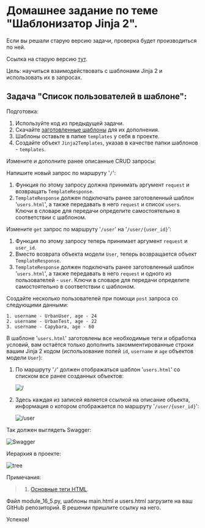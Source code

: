 # Домашнее задание по теме "Шаблонизатор Jinja 2".

Если вы решали старую версию задачи, проверка будет производиться по ней.

Ссылка на старую версию [тут](https://docs.google.com/document/d/11g90Sz9dXv-dr5qGgEhTc6vEEk28RjD24IWYVNsGPMM/edit?usp=sharing).

Цель: научиться взаимодействовать с шаблонами Jinja 2 и использовать их в
запросах.

## Задача "Список пользователей в шаблоне":

Подготовка:
1. Используйте код из предыдущей задачи.
2. Скачайте [заготовленные шаблоны](https://drive.google.com/drive/folders/1QEBqNtxoGnaFivoBc2tsR3XX3E2eD-cB?usp=sharing)
   для их дополнения.
3. Шаблоны оставьте в папке ```templates``` у себя в проекте.
4. Создайте объект ```Jinja2Templates```, указав в качестве папки шаблонов -
   ```templates```.

Измените и дополните ранее описанные CRUD запросы:

Напишите новый запрос по маршруту '```/```':
1. Функция по этому запросу должна принимать аргумент ```request``` и
   возвращать ```TemplateResponse```.
2. ```TemplateResponse``` должен подключать ранее заготовленный шаблон
   '```users.html```', а также передавать в него ```request``` и список
   ```users```. Ключи в словаре для передачи определите самостоятельно в
   соответствии с шаблоном.

Измените ```get``` запрос по маршруту '```/user```' на '```/user/{user_id}```':
1. Функция по этому запросу теперь принимает аргумент ```request``` и
   ```user_id```.
2. Вместо возврата объекта модели ```User```, теперь возвращается объект
   ```TemplateResponse```.
3. ```TemplateResponse``` должен подключать ранее заготовленный шаблон
   '```users.html```', а также передавать в него ```request``` и одного из
   пользователей - ```user```. Ключи в словаре для передачи определите
   самостоятельно в соответствии с шаблоном.

Создайте несколько пользователей при помощи ```post``` запроса со следующими
данными:
```
1. username - UrbanUser, age - 24
2. username - UrbanTest, age - 22
3. username - Capybara, age - 60
```

В шаблоне '```users.html```' заготовлены все необходимые теги и обработка
условий, вам остаётся только дополнить закомментированные строки вашим
Jinja 2 кодом (использование полей ```id```, ```username``` и ```age```
объектов модели ```User```):
1. По маршруту '```/```' должен отображаться шаблон '```users.html```' со
   списком все ранее созданных объектов:

   ![/](https://static.tildacdn.com/tild6663-3039-4564-b965-663133316332/2024-07-23_03-19-15.png)
2. Здесь каждая из записей является ссылкой на описание объекта, информация о
   котором отображается по маршруту '```/user/{user_id}```':

   ![/user](https://static.tildacdn.com/tild3235-6564-4661-b930-393766353532/2024-07-23_03-24-28_.png)

Так должен выглядеть Swagger:

![Swagger](https://static.tildacdn.com/tild3036-6233-4031-a131-376136326439/2024-07-23_03-15-04.png)

Иерархия в проекте:

![tree](https://static.tildacdn.com/tild6563-3864-4262-b633-343733313561/2024-07-23_03-43-10.png)

Примечания:
> 1. [Основные теги HTML](https://uguide.ru/tablica-osnovnykh-tegov-html-s-primerami).

Файл module_16_5.py, шаблоны main.html и users.html загрузите на ваш GitHub
репозиторий. В решении пришлите ссылку на него.

Успехов!
